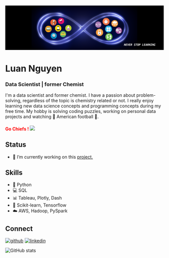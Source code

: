 ![Data Scientist | former Chemist](https://github.com/lnguyen7-ops/lnguyen7-ops/blob/main/Banner.png)

# Luan Nguyen
### Data Scientist | former Chemist

I'm a data scientist and former chemist. I have a passion about problem-solving, regardless of the topic is chemistry related or not. I really enjoy learning new data science concepts and programming concepts during my free time. My hobby is solving coding puzzles, working on personal data projects and watching :football: American football :football:. 

<h4 style="color:red;"><b>Go Chiefs !</b> <img src="https://1000logos.net/wp-content/uploads/2016/11/Kansas-city-chiefs-Logo.png" width="30"></h4>

## Status
- 🔭 I’m currently working on this [project.](https://github.com/lnguyen7-ops/Improve_neighborhood_safety_by_predictive_patrolling)

## Skills
* :snake: Python
* :computer: SQL
* :bar_chart: Tableau, Plotly, Dash
* :twisted_rightwards_arrows: Scikit-learn, Tensorflow
* :cloud: AWS, Hadoop, PySpark

## Connect
[<img src='https://cdn.jsdelivr.net/npm/simple-icons@3.0.1/icons/github.svg' alt='github' height='40'>](https://github.com/lnguyen7-ops)  [<img src='https://cdn.jsdelivr.net/npm/simple-icons@3.0.1/icons/linkedin.svg' alt='linkedin' height='40'>](https://www.linkedin.com/in/lnguyen7-nd/)  

![GitHub stats](https://github-readme-stats.vercel.app/api?username=lnguyen7-ops&show_icons=true)  
